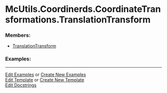 # <a id="McUtils.Coordinerds.CoordinateTransformations.TranslationTransform">McUtils.Coordinerds.CoordinateTransformations.TranslationTransform</a>
    


### Members:

  - [TranslationTransform](TranslationTransform/TranslationTransform.md)

### Examples:



___

[Edit Examples](https://github.com/McCoyGroup/References/edit/gh-pages/Documentation/examples/McUtils/Coordinerds/CoordinateTransformations/TranslationTransform.md) or 
[Create New Examples](https://github.com/McCoyGroup/References/new/gh-pages/?filename=Documentation/examples/McUtils/Coordinerds/CoordinateTransformations/TranslationTransform.md) <br/>
[Edit Template](https://github.com/McCoyGroup/References/edit/gh-pages/Documentation/templates/McUtils/Coordinerds/CoordinateTransformations/TranslationTransform.md) or 
[Create New Template](https://github.com/McCoyGroup/References/new/gh-pages/?filename=Documentation/templates/McUtils/Coordinerds/CoordinateTransformations/TranslationTransform.md) <br/>
[Edit Docstrings](https://github.com/McCoyGroup/McUtils/edit/master/Coordinerds/CoordinateTransformations/TranslationTransform/__init__.py?message=Update%20Docs)